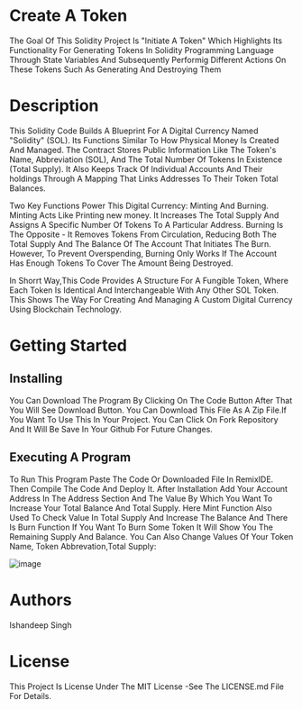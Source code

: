 # Create A Token
The Goal Of This Solidity Project Is "Initiate A Token" Which Highlights Its Functionality For Generating Tokens In Solidity Programming Language Through State Variables And Subsequently Performig Different Actions On These Tokens Such As Generating And Destroying Them

# Description
This Solidity Code Builds A Blueprint For A Digital Currency Named "Solidity" (SOL). Its Functions Similar To How Physical Money Is Created And Managed. The Contract Stores Public Information Like The Token's Name, Abbreviation (SOL), And The Total Number Of Tokens In Existence (Total Supply). It Also Keeps Track Of Individual Accounts And Their holdings Through A Mapping That Links Addresses To Their Token Total Balances.

Two Key Functions Power This Digital Currency: Minting And Burning. Minting Acts Like Printing new money. It Increases The Total Supply And Assigns A Specific Number Of Tokens To A Particular Address. Burning Is The Opposite - It Removes Tokens From Circulation, Reducing Both The Total Supply And The Balance Of The Account That Initiates The Burn. However, To Prevent Overspending, Burning Only Works If The Account Has Enough Tokens To Cover The Amount Being Destroyed.

In Shorrt Way,This Code Provides A Structure For A Fungible Token, Where Each Token Is Identical And Interchangeable With Any Other SOL Token. This Shows The Way For Creating And Managing A Custom Digital Currency Using Blockchain Technology.

# Getting Started
## Installing
You Can Download The Program By Clicking On The Code Button After That You Will See Download Button. You Can Download This File As A Zip File.If You Want To Use This In Your Project. You Can Click On Fork Repository And It Will Be Save In Your Github For Future Changes.
## Executing A Program
To Run This Program Paste The Code Or Downloaded File In RemixIDE. Then Compile The Code And Deploy It. After Installation Add Your Account Address In The Address Section And The Value By Which You Want To Increase Your Total Balance And Total Supply. Here Mint Function Also Used To Check Value In Total Supply And Increase The Balance And There Is Burn Function If You Want To Burn Some Token It Will Show You The Remaining Supply And Balance.
You Can Also Change Values Of Your Token Name, Token Abbrevation,Total Supply:

![image](https://github.com/ishanXace/Solidarity_Assessment/assets/149186898/df1945dd-48dc-4c5c-86c3-bd10f5f9a6fd)
# Authors
Ishandeep Singh
# License
This Project Is License Under The MIT License -See The LICENSE.md File For Details.
